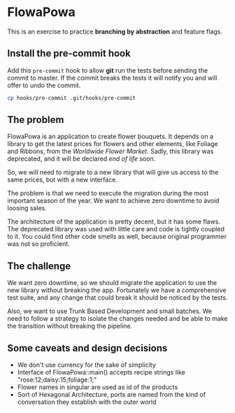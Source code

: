 # FlowaPowa

This is an exercise to practice **branching by abstraction** and feature flags.

## Install the pre-commit hook

Add this `pre-commit` hook to allow **git** run the tests before sending the commit to master. If the commit breaks the tests it will notify you and will offer to undo the commit.

```bash
cp hooks/pre-commit .git/hooks/pre-commit
```

## The problem

FlowaPowa is an application to create flower bouquets. It depends on a library to get the latest prices for flowers and other elements, like Foliage and Ribbons, from the _Worldwide Flower Market_. Sadly, this library was deprecated, and it will be declared _end of life_ soon.

So, we will need to migrate to a new library that will give us access to the same prices, but with a new interface.

The problem is that we need to execute the migration during the most important season of the year. We want to achieve zero downtime to avoid loosing sales.

The architecture of the application is pretty decent, but it has some flaws. The deprecated library was used with little care and code is tightly coupled to it. You could find other code smells as well, because original programmer was not so proficient.

## The challenge

We want zero downtime, so we should migrate the application to use the new library without breaking the app. Fortunately we have a comprehensive test suite, and any change that could break it should be noticed by the tests.

Also, we want to use Trunk Based Development and small batches. We need to follow a strategy to isolate the changes needed and be able to make the transition without breaking the pipeline.

## Some caveats and design decisions

* We don't use currency for the sake of simplicity
* Interface of FlowaPowa::main() accepts recipe strings like "rose:12;daisy:15;foliage:1;"
* Flower names in singular are used as id of the products
* Sort of Hexagonal Architecture, ports are named from the kind of conversation they establish with the outer world
